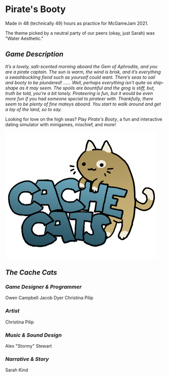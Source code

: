 # Pirate's Booty

Made in 48 (technically 49) hours as practice for McGameJam 2021.

The theme picked by a neutral party of our peers (okay, just Sarah) was "Water Aesthetic." 

## ***Game Description***

  *It’s a lovely, salt-scented morning aboard the Gem of Aphrodite, and you are a pirate captain. The sun is warm, the wind is brisk, and it’s everything a swashbuckling fiend such as yourself could want. There’s seas to sail and booty to be plundered! …… Well, perhaps everything isn’t quite as ship-shape as it may seem. The spoils are bountiful and the grog is stiff, but, truth be told, you’re a bit lonely. Pirateering is fun, but it would be even *more* fun if you had someone special to pirateer with. Thankfully, there seem to be plenty of fine mateys aboard. You start to walk around and get a lay of the land, so to say.*

  Looking for love on the high seas? Play *Pirate's Booty*, a fun and interactive dating simulator with minigames, mischief, and more!

![image info](./Art\Logo.png)

## ***The Cache Cats***

### *Game Designer & Programmer*

Owen Campbell
Jacob Dyer
Christina Pilip

### *Artist*

Christina Pilip

### *Music & Sound Design*

Alex "Stormy" Stewart

### *Narrative & Story*

Sarah Kind